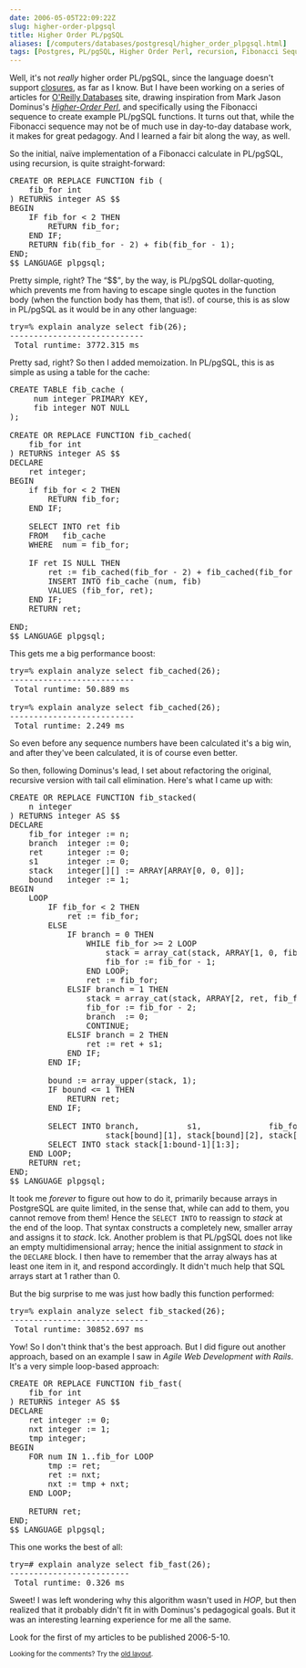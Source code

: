 ```yaml
--- 
date: 2006-05-05T22:09:22Z
slug: higher-order-plpgsql
title: Higher Order PL/pgSQL
aliases: [/computers/databases/postgresql/higher_order_plpgsql.html]
tags: [Postgres, PL/pgSQL, Higher Order Perl, recursion, Fibonacci Sequence, algorithms]
---
```


<p>Well, it's not <em>really</em> higher order PL/pgSQL, since the language
doesn't
support <a href="https://en.wikipedia.org/wiki/Closure_%28computer_science%29"
title="Wikipedia: Closure (computer science)">closures</a>, as far as I know.
But I have been working on a series of articles
for <a href="http://www.onlamp.com/onlamp/general/database.csp"
title="O'Reilly Database Articles">O'Reilly Databases</a> site, drawing
inspiration from Mark Jason Dominus's
<a href="http://hop.perl.plover.com/"><cite>Higher-Order Perl</cite></a>, and specifically
using the Fibonacci sequence to create example PL/pgSQL functions. It turns
out that, while the Fibonacci sequence may not be of much use in day-to-day
database work, it makes for great pedagogy. And I learned a fair bit along the
way, as well.</p>

<p>So the initial, naïve implementation of a Fibonacci calculate in PL/pgSQL,
using recursion, is quite straight-forward:</p>

<pre>
CREATE OR REPLACE FUNCTION fib (
    fib_for int
) RETURNS integer AS $$
BEGIN
    IF fib_for &lt; 2 THEN
        RETURN fib_for;
    END IF;
    RETURN fib(fib_for - 2) + fib(fib_for - 1);
END;
$$ LANGUAGE plpgsql;
</pre>

<p>Pretty simple, right? The <q>$$</q>, by the way, is PL/pgSQL
dollar-quoting, which prevents me from having to escape single quotes in the
function body (when the function body has them, that is!). of course, this is
as slow in PL/pgSQL as it would be in any other language:</p>

<pre>
try=% explain analyze select fib(26);
&#x002d;&#x002d;&#x002d;&#x002d;&#x002d;&#x002d;&#x002d;&#x002d;&#x002d;&#x002d;&#x002d;&#x002d;&#x002d;&#x002d;&#x002d;&#x002d;&#x002d;&#x002d;&#x002d;&#x002d;&#x002d;&#x002d;&#x002d;&#x002d;&#x002d;&#x002d;&#x002d;&#x002d;
 Total runtime: 3772.315 ms
</pre>

<p>Pretty sad, right? So then I added memoization. In PL/pgSQL, this is as
simple as using a table for the cache:</p>

<pre>
CREATE TABLE fib_cache (
     num integer PRIMARY KEY,
     fib integer NOT NULL
);

CREATE OR REPLACE FUNCTION fib_cached(
    fib_for int
) RETURNS integer AS $$
DECLARE
    ret integer;
BEGIN
    if fib_for &lt; 2 THEN
        RETURN fib_for;
    END IF;

    SELECT INTO ret fib
    FROM   fib_cache
    WHERE  num = fib_for;

    IF ret IS NULL THEN
        ret := fib_cached(fib_for - 2) + fib_cached(fib_for - 1);
        INSERT INTO fib_cache (num, fib)
        VALUES (fib_for, ret);
    END IF;
    RETURN ret;

END;
$$ LANGUAGE plpgsql;
</pre>

<p>This gets me a big performance boost:</p>

<pre>
try=% explain analyze select fib_cached(26);
&#x002d;&#x002d;&#x002d;&#x002d;&#x002d;&#x002d;&#x002d;&#x002d;&#x002d;&#x002d;&#x002d;&#x002d;&#x002d;&#x002d;&#x002d;&#x002d;&#x002d;&#x002d;&#x002d;&#x002d;&#x002d;&#x002d;&#x002d;&#x002d;&#x002d;&#x002d;
 Total runtime: 50.889 ms

try=% explain analyze select fib_cached(26);
&#x002d;&#x002d;&#x002d;&#x002d;&#x002d;&#x002d;&#x002d;&#x002d;&#x002d;&#x002d;&#x002d;&#x002d;&#x002d;&#x002d;&#x002d;&#x002d;&#x002d;&#x002d;&#x002d;&#x002d;&#x002d;&#x002d;&#x002d;&#x002d;&#x002d;&#x002d;
 Total runtime: 2.249 ms
</pre>

<p>So even before any sequence numbers have been calculated it's a big win,
and after they've been calculated, it is of course even better.</p>

<p>So then, following Dominus's lead, I set about refactoring the original,
recursive version with tail call elimination. Here's what I came up with:</p>

<pre>
CREATE OR REPLACE FUNCTION fib_stacked(
    n integer
) RETURNS integer AS $$
DECLARE
    fib_for integer := n;
    branch  integer := 0;
    ret     integer := 0;
    s1      integer := 0;
    stack   integer[][] := ARRAY[ARRAY[0, 0, 0]];
    bound   integer := 1;
BEGIN
    LOOP
        IF fib_for &lt; 2 THEN
            ret := fib_for;
        ELSE
            IF branch = 0 THEN
                WHILE fib_for >= 2 LOOP
                    stack = array_cat(stack, ARRAY[1, 0, fib_for]);
                    fib_for := fib_for - 1;
                END LOOP;
                ret := fib_for;
            ELSIF branch = 1 THEN
                stack = array_cat(stack, ARRAY[2, ret, fib_for]);
                fib_for := fib_for - 2;
                branch  := 0;
                CONTINUE;
            ELSIF branch = 2 THEN
                ret := ret + s1;
            END IF;
        END IF;

        bound := array_upper(stack, 1);
        IF bound &lt;= 1 THEN
            RETURN ret;
        END IF;

        SELECT INTO branch,          s1,              fib_for
                    stack[bound][1], stack[bound][2], stack[bound][3];
        SELECT INTO stack stack[1:bound-1][1:3];
    END LOOP;
    RETURN ret;
END;
$$ LANGUAGE plpgsql;
</pre>

<p> It took me <em>forever</em> to figure out how to do it, primarily because
arrays in PostgreSQL are quite limited, in the sense that, while can add to
them, you cannot remove from them! Hence the <code>SELECT INTO</code> to
reassign to <var>stack</var> at the end of the loop. That syntax constructs a
completely new, smaller array and assigns it to <var>stack</var>. Ick. Another
problem is that PL/pgSQL does not like an empty multidimensional array; hence
the initial assignment to <var>stack</var> in the <code>DECLARE</code> block.
I then have to remember that the array always has at least one item in it, and
respond accordingly. It didn't much help that SQL arrays start at 1 rather
than 0.</p>

<p>But the big surprise to me was just how badly this function performed:</p>

<pre>
try=% explain analyze select fib_stacked(26);
&#x002d;&#x002d;&#x002d;&#x002d;&#x002d;&#x002d;&#x002d;&#x002d;&#x002d;&#x002d;&#x002d;&#x002d;&#x002d;&#x002d;&#x002d;&#x002d;&#x002d;&#x002d;&#x002d;&#x002d;&#x002d;&#x002d;&#x002d;&#x002d;&#x002d;&#x002d;&#x002d;&#x002d;&#x002d;
 Total runtime: 30852.697 ms
</pre>

<p>Yow! So I don't think that's the best approach. But I did figure out
another approach, based on an example I saw in <cite>Agile Web Development
with Rails</cite>. It's a very simple loop-based approach:</p>

<pre>
CREATE OR REPLACE FUNCTION fib_fast(
    fib_for int
) RETURNS integer AS $$
DECLARE
    ret integer := 0;
    nxt integer := 1;
    tmp integer;
BEGIN
    FOR num IN 1..fib_for LOOP
        tmp := ret;
        ret := nxt;
        nxt := tmp + nxt;
    END LOOP;

    RETURN ret;
END;
$$ LANGUAGE plpgsql;
</pre>

<p>This one works the best of all:</p>

<pre>
try=# explain analyze select fib_fast(26);
&#x002d;&#x002d;&#x002d;&#x002d;&#x002d;&#x002d;&#x002d;&#x002d;&#x002d;&#x002d;&#x002d;&#x002d;&#x002d;&#x002d;&#x002d;&#x002d;&#x002d;&#x002d;&#x002d;&#x002d;&#x002d;&#x002d;&#x002d;&#x002d;&#x002d;
 Total runtime: 0.326 ms
</pre>

<p>Sweet! I was left wondering why this algorithm wasn't used in
<cite>HOP</cite>, but then realized that it probably didn't fit in with
Dominus's pedagogical goals. But it was an interesting learning experience for
me all the same.</p>

<p>Look for the first of my articles to be published 2006-5-10.</p>

<p class="past"><small>Looking for the comments? Try the <a rel="nofollow" href="//past.justatheory.com/computers/databases/postgresql/higher_order_plpgsql.html">old layout</a>.</small></p>


